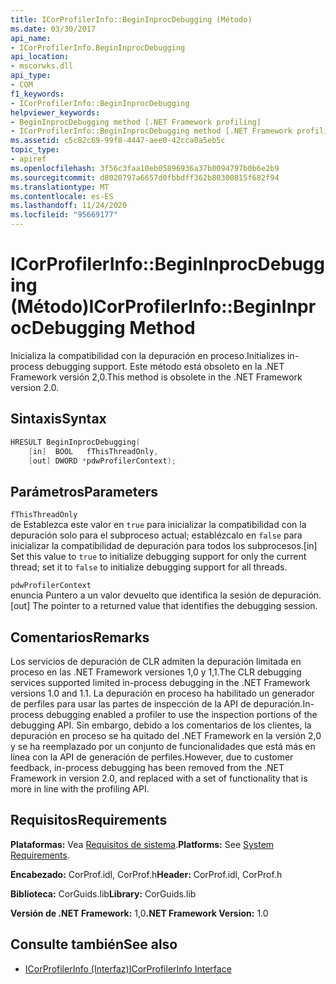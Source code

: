 ```yaml
---
title: ICorProfilerInfo::BeginInprocDebugging (Método)
ms.date: 03/30/2017
api_name:
- ICorProfilerInfo.BeginInprocDebugging
api_location:
- mscorwks.dll
api_type:
- COM
f1_keywords:
- ICorProfilerInfo::BeginInprocDebugging
helpviewer_keywords:
- BeginInprocDebugging method [.NET Framework profiling]
- ICorProfilerInfo::BeginInprocDebugging method [.NET Framework profiling]
ms.assetid: c5c82c69-99f8-4447-aee0-42cca0a5eb5c
topic_type:
- apiref
ms.openlocfilehash: 3f56c3faa10eb05896936a37b0094797b0b6e2b9
ms.sourcegitcommit: d8020797a6657d0fbbdff362b80300815f682f94
ms.translationtype: MT
ms.contentlocale: es-ES
ms.lasthandoff: 11/24/2020
ms.locfileid: "95669177"
---
```

# <a name="icorprofilerinfobegininprocdebugging-method"></a><span data-ttu-id="48629-102">ICorProfilerInfo::BeginInprocDebugging (Método)</span><span class="sxs-lookup"><span data-stu-id="48629-102">ICorProfilerInfo::BeginInprocDebugging Method</span></span>

<span data-ttu-id="48629-103">Inicializa la compatibilidad con la depuración en proceso.</span><span class="sxs-lookup"><span data-stu-id="48629-103">Initializes in-process debugging support.</span></span> <span data-ttu-id="48629-104">Este método está obsoleto en la .NET Framework versión 2,0.</span><span class="sxs-lookup"><span data-stu-id="48629-104">This method is obsolete in the .NET Framework version 2.0.</span></span>  
  
## <a name="syntax"></a><span data-ttu-id="48629-105">Sintaxis</span><span class="sxs-lookup"><span data-stu-id="48629-105">Syntax</span></span>  
  
```cpp  
HRESULT BeginInprocDebugging(  
    [in]  BOOL   fThisThreadOnly,  
    [out] DWORD *pdwProfilerContext);  
```  
  
## <a name="parameters"></a><span data-ttu-id="48629-106">Parámetros</span><span class="sxs-lookup"><span data-stu-id="48629-106">Parameters</span></span>  

 `fThisThreadOnly`  
 <span data-ttu-id="48629-107">de Establezca este valor en `true` para inicializar la compatibilidad con la depuración solo para el subproceso actual; establézcalo en `false` para inicializar la compatibilidad de depuración para todos los subprocesos.</span><span class="sxs-lookup"><span data-stu-id="48629-107">[in] Set this value to `true` to initialize debugging support for only the current thread; set it to `false` to initialize debugging support for all threads.</span></span>  
  
 `pdwProfilerContext`  
 <span data-ttu-id="48629-108">enuncia Puntero a un valor devuelto que identifica la sesión de depuración.</span><span class="sxs-lookup"><span data-stu-id="48629-108">[out] The pointer to a returned value that identifies the debugging session.</span></span>  
  
## <a name="remarks"></a><span data-ttu-id="48629-109">Comentarios</span><span class="sxs-lookup"><span data-stu-id="48629-109">Remarks</span></span>  

 <span data-ttu-id="48629-110">Los servicios de depuración de CLR admiten la depuración limitada en proceso en las .NET Framework versiones 1,0 y 1,1.</span><span class="sxs-lookup"><span data-stu-id="48629-110">The CLR debugging services supported limited in-process debugging in the .NET Framework versions 1.0 and 1.1.</span></span> <span data-ttu-id="48629-111">La depuración en proceso ha habilitado un generador de perfiles para usar las partes de inspección de la API de depuración.</span><span class="sxs-lookup"><span data-stu-id="48629-111">In-process debugging enabled a profiler to use the inspection portions of the debugging API.</span></span> <span data-ttu-id="48629-112">Sin embargo, debido a los comentarios de los clientes, la depuración en proceso se ha quitado del .NET Framework en la versión 2,0 y se ha reemplazado por un conjunto de funcionalidades que está más en línea con la API de generación de perfiles.</span><span class="sxs-lookup"><span data-stu-id="48629-112">However, due to customer feedback, in-process debugging has been removed from the .NET Framework in version 2.0, and replaced with a set of functionality that is more in line with the profiling API.</span></span>  
  
## <a name="requirements"></a><span data-ttu-id="48629-113">Requisitos</span><span class="sxs-lookup"><span data-stu-id="48629-113">Requirements</span></span>  

 <span data-ttu-id="48629-114">**Plataformas:** Vea [Requisitos de sistema](../../get-started/system-requirements.md).</span><span class="sxs-lookup"><span data-stu-id="48629-114">**Platforms:** See [System Requirements](../../get-started/system-requirements.md).</span></span>  
  
 <span data-ttu-id="48629-115">**Encabezado:** CorProf.idl, CorProf.h</span><span class="sxs-lookup"><span data-stu-id="48629-115">**Header:** CorProf.idl, CorProf.h</span></span>  
  
 <span data-ttu-id="48629-116">**Biblioteca:** CorGuids.lib</span><span class="sxs-lookup"><span data-stu-id="48629-116">**Library:** CorGuids.lib</span></span>  
  
 <span data-ttu-id="48629-117">**Versión de .NET Framework:** 1,0</span><span class="sxs-lookup"><span data-stu-id="48629-117">**.NET Framework Version:** 1.0</span></span>  
  
## <a name="see-also"></a><span data-ttu-id="48629-118">Consulte también</span><span class="sxs-lookup"><span data-stu-id="48629-118">See also</span></span>

- [<span data-ttu-id="48629-119">ICorProfilerInfo (Interfaz)</span><span class="sxs-lookup"><span data-stu-id="48629-119">ICorProfilerInfo Interface</span></span>](icorprofilerinfo-interface.md)
